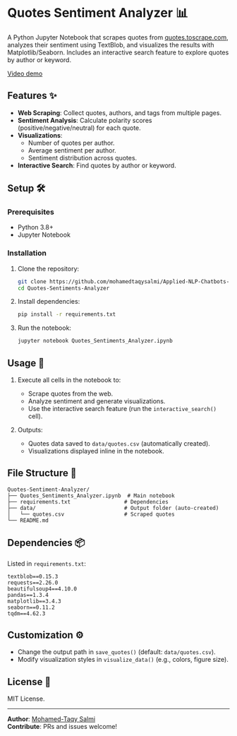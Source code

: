 # Quotes Sentiment Analyzer 📊

A Python Jupyter Notebook that scrapes quotes from [quotes.toscrape.com](http://quotes.toscrape.com), analyzes their sentiment using TextBlob, and visualizes the results with Matplotlib/Seaborn. Includes an interactive search feature to explore quotes by author or keyword.

[Video demo](https://www.youtube.com/watch?v=rjdL_bfSNRI)

## Features ✨
- **Web Scraping**: Collect quotes, authors, and tags from multiple pages.
- **Sentiment Analysis**: Calculate polarity scores (positive/negative/neutral) for each quote.
- **Visualizations**:  
  - Number of quotes per author.  
  - Average sentiment per author.  
  - Sentiment distribution across quotes.  
- **Interactive Search**: Find quotes by author or keyword.

## Setup 🛠️

### Prerequisites
- Python 3.8+
- Jupyter Notebook

### Installation
1. Clone the repository:
   ```bash
   git clone https://github.com/mohamedtaqysalmi/Applied-NLP-Chatbots-Projects.git
   cd Quotes-Sentiments-Analyzer
   ```

2. Install dependencies:
   ```bash
   pip install -r requirements.txt
   ```

3. Run the notebook:
   ```bash
   jupyter notebook Quotes_Sentiments_Analyzer.ipynb
   ```

## Usage 📝
1. Execute all cells in the notebook to:
   - Scrape quotes from the web.
   - Analyze sentiment and generate visualizations.
   - Use the interactive search feature (run the `interactive_search()` cell).

2. Outputs:
   - Quotes data saved to `data/quotes.csv` (automatically created).
   - Visualizations displayed inline in the notebook.

## File Structure 📂
```
Quotes-Sentiment-Analyzer/
├── Quotes_Sentiments_Analyzer.ipynb  # Main notebook
├── requirements.txt                 # Dependencies
├── data/                            # Output folder (auto-created)
│   └── quotes.csv                   # Scraped quotes
└── README.md
```

## Dependencies 📦
Listed in `requirements.txt`:
```
textblob==0.15.3
requests==2.26.0
beautifulsoup4==4.10.0
pandas==1.3.4
matplotlib==3.4.3
seaborn==0.11.2
tqdm==4.62.3
```

## Customization ⚙️
- Change the output path in `save_quotes()` (default: `data/quotes.csv`).
- Modify visualization styles in `visualize_data()` (e.g., colors, figure size).

## License 📜
MIT License. 

---

**Author**: [Mohamed-Taqy Salmi](https://linkedin.com/in/mohamedtaqysalmi)  
**Contribute**: PRs and issues welcome!  
```
